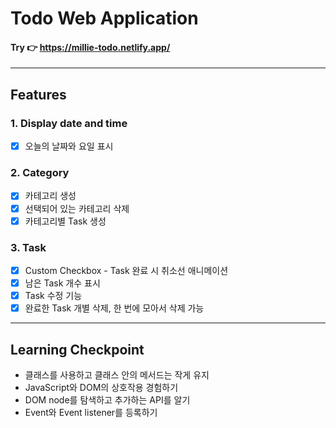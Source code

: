 # Todo Web Application

#### Try 👉 https://millie-todo.netlify.app/

---

## Features

### 1. Display date and time

- [x] 오늘의 날짜와 요일 표시

### 2. Category

- [x] 카테고리 생성
- [x] 선택되어 있는 카테고리 삭제
- [x] 카테고리별 Task 생성

### 3. Task

- [x] Custom Checkbox - Task 완료 시 취소선 애니메이션
- [x] 남은 Task 개수 표시
- [x] Task 수정 기능
- [x] 완료한 Task 개별 삭제, 한 번에 모아서 삭제 가능

---

## Learning Checkpoint

- 클래스를 사용하고 클래스 안의 메서드는 작게 유지
- JavaScript와 DOM의 상호작용 경험하기
- DOM node를 탐색하고 추가하는 API를 알기
- Event와 Event listener를 등록하기
